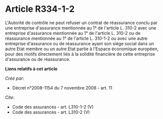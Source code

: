 # Article R334-1-2

L'Autorité de contrôle ne peut refuser un contrat de réassurance conclu par une entreprise d'assurance mentionnée au 1° de
l'article L. 310-2 avec une entreprise d'assurance mentionnée au 1° de l'article L. 310-2 ou de réassurance mentionnée au 1°
de l'article L. 310-1-2 ou avec une autre entreprise d'assurance ou de réassurance ayant son siège social dans un autre Etat
membre ou un autre Etat partie à l'Espace économique européen, pour des motifs directement liés à la solidité financière de
cette entreprise d'assurance ou de réassurance.

**Liens relatifs à cet article**

_Créé par_:

  - Décret n°2008-1154 du 7 novembre 2008 - art. 11

_Cite_:

  - Code des assurances - art. L310-1-2 (V)
  - Code des assurances - art. L310-2 (V)
